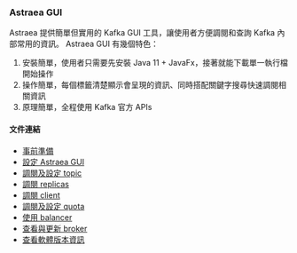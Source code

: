 ### Astraea GUI

Astraea 提供簡單但實用的 Kafka GUI 工具，讓使用者方便調閱和查詢 Kafka 內部常用的資訊。 Astraea GUI 有幾個特色：

1. 安裝簡單，使用者只需要先安裝 Java 11 + JavaFx，接著就能下載單一執行檔開始操作
2. 操作簡單，每個標籤清楚顯示會呈現的資訊、同時搭配關鍵字搜尋快速調閱相關資訊
3. 原理簡單，全程使用 Kafka 官方 APIs

#### 文件連結

- [事前準備](./env/README.md)
- [設定 Astraea GUI](./setting/README.md)
- [調閱及設定 topic](./topic/README.md)
- [調閱 replicas](./replica/README.md)
- [調閱 client](./client/README.md)
- [調閱及設定 quota](./quota/README.md)
- [使用 balancer](./balancer/README.md)
- [查看與更新 broker](./broker/README.md)
- [查看軟體版本資訊](./about/README.md)